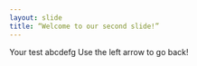 ```yaml
---
layout: slide
title: “Welcome to our second slide!”
---
```

Your test abcdefg
Use the left arrow to go back!
